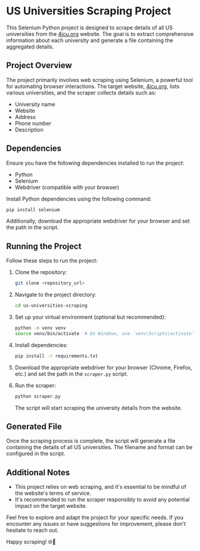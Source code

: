 # US Universities Scraping Project

This Selenium Python project is designed to scrape details of all US universities from the [4icu.org](https://www.4icu.org/us/universities/) website. The goal is to extract comprehensive information about each university and generate a file containing the aggregated details.

## Project Overview

The project primarily involves web scraping using Selenium, a powerful tool for automating browser interactions. The target website, [4icu.org](https://www.4icu.org/us/universities/), lists various universities, and the scraper collects details such as:

- University name
- Website
- Address
- Phone number
- Description

## Dependencies

Ensure you have the following dependencies installed to run the project:

- Python
- Selenium
- Webdriver (compatible with your browser)

Install Python dependencies using the following command:

```bash
pip install selenium
```

Additionally, download the appropriate webdriver for your browser and set the path in the script.

## Running the Project

Follow these steps to run the project:

1. Clone the repository:

   ```bash
   git clone <repository_url>
   ```

2. Navigate to the project directory:

   ```bash
   cd us-universities-scraping
   ```

3. Set up your virtual environment (optional but recommended):

   ```bash
   python -m venv venv
   source venv/bin/activate  # On Windows, use `venv\Scripts\activate`
   ```

4. Install dependencies:

   ```bash
   pip install -r requirements.txt
   ```

5. Download the appropriate webdriver for your browser (Chrome, Firefox, etc.) and set the path in the `scraper.py` script.

6. Run the scraper:

   ```bash
   python scraper.py
   ```

   The script will start scraping the university details from the website.

## Generated File

Once the scraping process is complete, the script will generate a file containing the details of all US universities. The filename and format can be configured in the script.

## Additional Notes

- This project relies on web scraping, and it's essential to be mindful of the website's terms of service.
- It's recommended to run the scraper responsibly to avoid any potential impact on the target website.

Feel free to explore and adapt the project for your specific needs. If you encounter any issues or have suggestions for improvement, please don't hesitate to reach out.

Happy scraping! 🌐🚀
